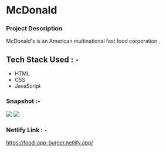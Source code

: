 # McDonald

### Project Description
McDonald's is an American multinational fast food corporation .

## Tech Stack Used : -
- HTML 
- CSS 
- JavaScript

### Snapshot :-
<img src="https://cdn-images-1.medium.com/max/880/1*v8UWd-KIRx8zXcaMqthoag.png" />
<img src="https://cdn-images-1.medium.com/max/880/1*v8UWd-KIRx8zXcaMqthoag.png" />

### Netlify Link : -
https://food-app-burger.netlify.app/
